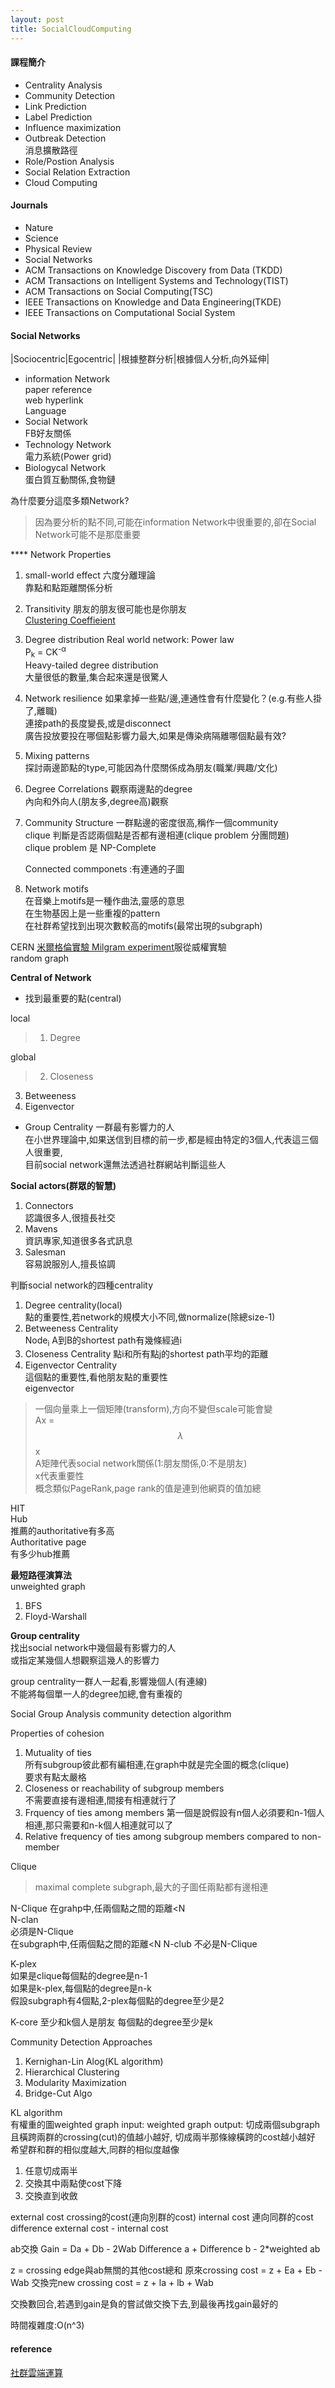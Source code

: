 ```yaml
---
layout: post
title: SocialCloudComputing
---
```

#### 課程簡介
* Centrality Analysis  
* Community Detection  
* Link Prediction  
* Label Prediction
* Influence maximization
* Outbreak Detection  
消息擴散路徑  
* Role/Postion Analysis
* Social Relation Extraction
* Cloud Computing
<!--more-->
 
#### Journals
* Nature
* Science
* Physical Review
* Social Networks
* ACM Transactions on Knowledge Discovery from Data (TKDD)
* ACM Transactions on Intelligent Systems and Technology(TIST)
* ACM Transactions on Social Computing(TSC)
* IEEE Transactions on Knowledge and Data Engineering(TKDE)
* IEEE Transactions on Computational Social System

#### Social Networks

|Sociocentric|Egocentric|
|根據整群分析|根據個人分析,向外延伸|

* information Network  
  paper reference  
  web hyperlink  
  Language  
* Social Network  
  FB好友關係    
* Technology Network  
  電力系統(Power grid)   
* Biologycal Network  
  蛋白質互動關係,食物鏈    

為什麼要分這麼多類Network?  
> 因為要分析的點不同,可能在information Network中很重要的,卻在Social Network可能不是那麼重要  

**** Network Properties
1. small-world effect
    六度分離理論  
    靠點和點距離關係分析    
2. Transitivity
    朋友的朋友很可能也是你朋友  
	[Clustering Coeffieient](https://zh.wikipedia.org/wiki/%E9%9B%86%E8%81%9A%E7%B3%BB%E6%95%B0)  
3. Degree distribution
	Real world network: Power law		
	P<sub>k</sub> = CK<sup>-&alpha;</sup>  
	Heavy-tailed degree distribution  
	大量很低的數量,集合起來還是很驚人  
4. Network resilience
	如果拿掉一些點/邊,連通性會有什麼變化？(e.g.有些人掛了,離職)  
	連接path的長度變長,或是disconnect   
	廣告投放要投在哪個點影響力最大,如果是傳染病隔離哪個點最有效?  
5. Mixing patterns  
	探討兩邊節點的type,可能因為什麼關係成為朋友(職業/興趣/文化)
6. Degree Correlations
	觀察兩邊點的degree  
	內向和外向人(朋友多,degree高)觀察  
7. Community Structure 
	一群點邊的密度很高,稱作一個community    
	clique 判斷是否認兩個點是否都有邊相連(clique problem 分團問題)  
	clique problem 是 NP-Complete  
	
	Connected commponets :有連通的子圖  
8. Network motifs      
在音樂上motifs是一種作曲法,靈感的意思  
	在生物基因上是一些重複的pattern  
	在社群希望找到出現次數較高的motifs(最常出現的subgraph)  

CERN
[米爾格倫實驗 Milgram experiment](https://zh.wikipedia.org/wiki/%E7%B1%B3%E7%88%BE%E6%A0%BC%E5%80%AB%E5%AF%A6%E9%A9%97)服從威權實驗   
random graph  

__Central of Network__  
* 找到最重要的點(central)  

local  
> 1. Degree  








global  
> 2. Closeness  
3. Betweeness  
4. Eigenvector  
  
* Group Centrality 一群最有影響力的人  
在小世界理論中,如果送信到目標的前一步,都是經由特定的3個人,代表這三個人很重要,  
目前social network還無法透過社群網站判斷這些人  

__Social actors(群眾的智慧)__  
1. Connectors  
認識很多人,很擅長社交  
2. Mavens  
資訊專家,知道很多各式訊息  
3. Salesman  
容易說服別人,擅長協調  

判斷social network的四種centrality  
1. Degree centrality(local)  
點的重要性,若network的規模大小不同,做normalize(除總size-1)  
2. Betweeness Centrality  
Node<sub>i</sub> A到B的shortest path有幾條經過i  
3. Closeness Centrality
點i和所有點j的shortest path平均的距離  
4. Eigenvector Centrality    
這個點的重要性,看他朋友點的重要性  
eigenvector  
> 一個向量乘上一個矩陣(transform),方向不變但scale可能會變  
Ax = $$\lambda$$x  
A矩陣代表social network關係(1:朋友關係,0:不是朋友)  
x代表重要性  
概念類似PageRank,page rank的值是連到他網頁的值加總    

HIT   
Hub  
推薦的authoritative有多高  
Authoritative page  
有多少hub推薦  

__最短路徑演算法__  
unweighted graph
1. BFS
2. Floyd-Warshall

__Group centrality__  
找出social network中幾個最有影響力的人  
或指定某幾個人想觀察這幾人的影響力  

group centrality一群人一起看,影響幾個人(有連線)  
不能將每個單一人的degree加總,會有重複的  

Social Group Analysis
community detection algorithm

Properties of cohesion
1. Mutuality of ties  
    所有subgroup彼此都有編相連,在graph中就是完全圖的概念(clique)  
    要求有點太嚴格  
2. Closeness or reachability of subgroup members  
    不需要直接有邊相連,間接有相連就行了  
3. Frquency of ties among members
    第一個是說假設有n個人必須要和n-1個人相連,那只需要和n-k個人相連就可以了  
4. Relative frequency of ties among subgroup members compared to non-member  

Clique  
> maximal complete subgraph,最大的子圖任兩點都有邊相連  





N-Clique 
在grahp中,任兩個點之間的距離<N  
N-clan  
必須是N-Clique  
在subgraph中,任兩個點之間的距離<N
N-club
不必是N-Clique  

K-plex  
如果是clique每個點的degree是n-1  
如果是k-plex,每個點的degree是n-k  
假設subgraph有4個點,2-plex每個點的degree至少是2 

K-core
至少和k個人是朋友
每個點的degree至少是k

Community Detection Approaches
1. Kernighan-Lin Alog(KL algorithm)
2. Hierarchical Clustering
3. Modularity Maximization
4. Bridge-Cut Algo

KL algorithm  
有權重的圖weighted graph
input: weighted graph
output: 切成兩個subgraph且橫跨兩群的crossing(cut)的值越小越好,
切成兩半那條線橫跨的cost越小越好  
希望群和群的相似度越大,同群的相似度越像
1. 任意切成兩半
2. 交換其中兩點使cost下降
3. 交換直到收斂

external cost
    crossing的cost(連向別群的cost)
internal cost
    連向同群的cost
difference
    external cost - internal cost

ab交換
Gain = Da + Db - 2Wab
Difference a + Difference b - 2*weighted ab

z = crossing edge與ab無關的其他cost總和
原來crossing cost = z + Ea + Eb - Wab
交換完new crossing cost = z + la + lb + Wab

交換數回合,若遇到gain是負的嘗試做交換下去,到最後再找gain最好的

時間複雜度:O(n^3)





#### reference
[社群雲端運算](http://newdoc.nccu.edu.tw/teaschm/1052/schmPrv.jsp-yy=105&smt=2&num=753868&gop=00&s=1&tea=101583.htm)
